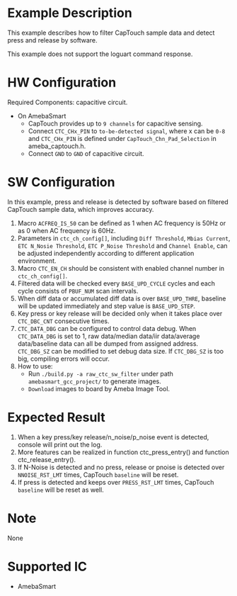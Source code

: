 # Example Description

This example describes how to filter CapTouch sample data and detect press and release by software.

This example does not support the loguart command response.

# HW Configuration

Required Components: capacitive circuit.

* On AmebaSmart
	- CapTouch provides up to `9 channels` for capacitive sensing.
	- Connect `CTC_CHx_PIN` to `to-be-detected signal`, where x can be `0-8` and `CTC_CHx_PIN` is defined under `CapTouch_Chn_Pad_Selection` in ameba_captouch.h.
	- Connect `GND` to `GND` of capacitive circuit.

# SW Configuration

In this example, press and release is detected by software based on filtered CapTouch sample data, which improves accuracy.

1. Macro `ACFREQ_IS_50` can be defined as 1 when AC frequency is 50Hz or as 0 when AC frequency is 60Hz.
2. Parameters in `ctc_ch_config[]`, including `Diff Threshold`, `Mbias Current`, `ETC N_Nosie Threshold`, `ETC P_Noise Threshold` and `Channel Enable`, can be adjusted independently according to different application environment.
3. Macro `CTC_EN_CH` should be consistent with enabled channel number in `ctc_ch_config[]`.
4. Filtered data will be checked every `BASE_UPD_CYCLE` cycles and each cycle consists of `PBUF_NUM` scan intervals.
5. When diff data or accumulated diff data is over `BASE_UPD_THRE`, baseline will be updated immediately and step value is `BASE_UPD_STEP`.
6. Key press or key release will be decided only when it takes place over `CTC_DBC_CNT` consecutive times.
7. `CTC_DATA_DBG` can be configured to control data debug. When `CTC_DATA_DBG` is set to 1, raw data/median data/iir data/average data/baseline data can all be dumped from assigned address. `CTC_DBG_SZ` can be modified to set debug data size. If `CTC_DBG_SZ` is too big, compiling errors will occur.
8. How to use:
    * Run `./build.py -a raw_ctc_sw_filter` under path `amebasmart_gcc_project/` to generate images.
    * `Download` images to board by Ameba Image Tool.

# Expected Result

1. When a key press/key release/n_noise/p_noise event is detected, console will print out the log.
2. More features can be realized in function ctc_press_entry() and function ctc_release_entry().
3. If N-Noise is detected and no press, release or pnoise is detected over `NNOISE_RST_LMT` times, CapTouch `baseline` will be reset.
4. If press is detected and keeps over `PRESS_RST_LMT` times, CapTouch `baseline` will be reset as well.

# Note

None

# Supported IC

* AmebaSmart